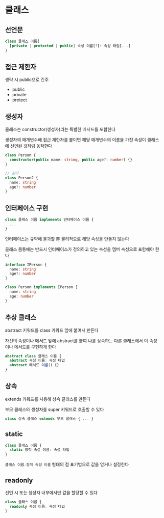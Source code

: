 # 클래스

## 선언문

```ts
class 클래스 이름{
  [private | protected | public] 속성 이름[?]: 속성 타입[...]
}
```

## 접근 제한자

생략 시 public으로 간주

- public
- private
- protect

## 생성자

클래스는 constructor(생성자)라는 특별한 메서드를 포함한다

생성자의 매개변수에 접근 제한자를 붙이면 해당 매개변수의 이름을 가진 속성이 클래스에 선언된 것처럼 동작한다

```ts
class Person {
  constructor(public name: string, public age?: number) {}
}

// 같다
class Person2 {
  name: string
  age?: number
}
```

## 인터페이스 구현

```ts
class 클래스 이름 implements 인터페이스 이름 {
  ...
}
```

인터페이스는 규약에 불과할 뿐 물리적으로 해당 속성을 만들지 않는다

클래스 몸통에는 반드시 인터페이스가 정의하고 있는 속성을 멤버 속성으로 포함해야 한다

```ts
interface IPerson {
  name: string
  age?: number
}

class Person implements IPerson {
  name: string
  age: number
}
```

## 추상 클래스

abstract 키워드를 class 키워드 앞에 붙여서 만든다

자신의 속성이나 메서드 앞에 abstract를 붙여 나를 상속하는 다른 클래스에서 이 속성이나 메서드를 구현하게 한다

```ts
abstract class 클래스 이름 {
  abstract 속성 이름: 속성 타입
  abstract 메서드 이름() {}
}
```

## 상속

extends 키워드를 사용해 상속 클래스를 만든다

부모 클래스의 생성자를 super 키워드로 호출할 수 있다

```ts
class 상속 클래스 extends 부모 클래스 { ... }
```

## static 

```ts
class 클래스 이름 {
  static 정적 속성 이름: 속성 타입
}
```

```클래스 이름.정적 속성 이름``` 형태의 점 표기법으로 값을 얻거나 설정한다

## readonly

선언 시 또는 생성자 내부에서만 값을 할당할 수 있다

```ts
class 클래스 이름 {
  readonly 속성 이름: 속성 타입
}
```